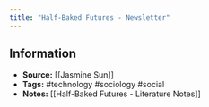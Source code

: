 ```yaml
---
title: "Half-Baked Futures - Newsletter"
---
```

## Information
- **Source:** [[Jasmine Sun]]
- **Tags:** #technology #sociology #social 
- **Notes:** [[Half-Baked Futures - Literature Notes]]